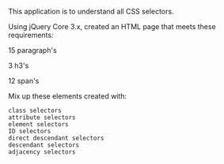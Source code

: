 This application is to understand all CSS selectors.

Using jQuery Core 3.x, created an HTML page that meets these requirements:

15 paragraph's

3 h3's

12 span's

Mix up these elements created with:
```
class selectors
attribute selectors
element selectors
ID selectors
direct descendant selectors
descendant selectors
adjacency selectors
```
